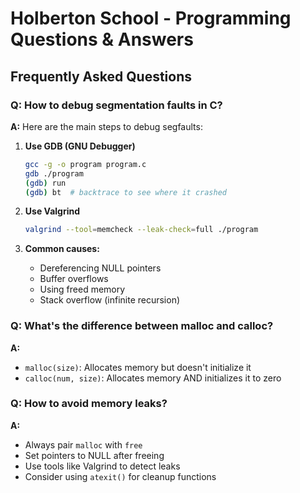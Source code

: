 # Holberton School - Programming Questions & Answers

## Frequently Asked Questions

### Q: How to debug segmentation faults in C?

**A:** Here are the main steps to debug segfaults:

1. **Use GDB (GNU Debugger)**
   ```bash
   gcc -g -o program program.c
   gdb ./program
   (gdb) run
   (gdb) bt  # backtrace to see where it crashed
   ```

2. **Use Valgrind**
   ```bash
   valgrind --tool=memcheck --leak-check=full ./program
   ```

3. **Common causes:**
   - Dereferencing NULL pointers
   - Buffer overflows
   - Using freed memory
   - Stack overflow (infinite recursion)

### Q: What's the difference between malloc and calloc?

**A:** 
- `malloc(size)`: Allocates memory but doesn't initialize it
- `calloc(num, size)`: Allocates memory AND initializes it to zero

### Q: How to avoid memory leaks?

**A:**
- Always pair `malloc` with `free`
- Set pointers to NULL after freeing
- Use tools like Valgrind to detect leaks
- Consider using `atexit()` for cleanup functions
